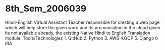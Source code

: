 # 8th_Sem_2006039
 Hindi-English Virtual Assistant Teacher responsible for cresting a web page which will help store the given word and its pronunciation in the cloud given its not available already, the existing Native Hindi to English Translation module.    Tools/Technologies  1. GitHub  2. Python  3. AWS 4.GCP  5. Django 6 IRA
